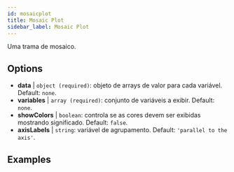 ```yaml
---
id: mosaicplot
title: Mosaic Plot
sidebar_label: Mosaic Plot
---
```


Uma trama de mosaico.

## Options

* __data__ | `object (required)`: objeto de arrays de valor para cada variável. Default: `none`.
* __variables__ | `array (required)`: conjunto de variáveis a exibir. Default: `none`.
* __showColors__ | `boolean`: controla se as cores devem ser exibidas mostrando significado. Default: `false`.
* __axisLabels__ | `string`: variável de agrupamento. Default: `'parallel to the axis'`.


## Examples
